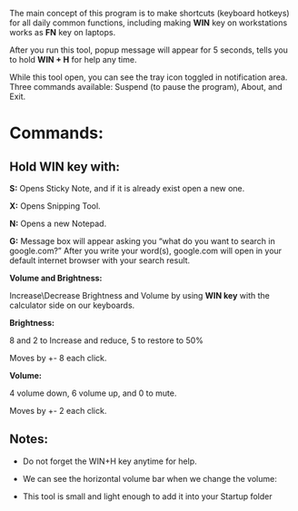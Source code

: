 The main concept of this program is to make shortcuts (keyboard hotkeys) for all daily common functions, including making **WIN** key on workstations works as **FN** key on laptops.

After you run this tool, popup message will appear for 5 seconds, tells you to hold **WIN + H** for help any time.


While this tool open, you can see the tray icon toggled in notification area. Three commands available: Suspend
(to pause the program), About, and Exit.

Commands:
=========
## Hold  **WIN key** with:

**S:**
Opens Sticky Note, and if it is already exist open a new one.

**X:**
Opens Snipping Tool.

**N:**
Opens a new Notepad.

**G:**
Message box will appear asking you “what do you want to search in google.com?”
After you write your word(s), google.com will open in your default internet browser with your search result.

**Volume and Brightness:**

Increase\Decrease Brightness and Volume by using **WIN key** with the calculator side on our keyboards.

**Brightness:**

8 and 2 to Increase and reduce, 5 to restore to 50%

Moves by +\- 8 each click.

**Volume:**

4 volume down, 6 volume up, and 0 to mute.

Moves by +\- 2 each click.


## Notes:

- Do not forget the WIN+H key anytime for help.

- We can see the horizontal volume bar when we change the volume:

- This tool is small and light enough to add it into your Startup folder
